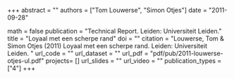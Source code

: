 +++
abstract = ""
authors = ["Tom Louwerse", "Simon Otjes"]
date = "2011-09-28"

math = false
publication = "Technical Report. Leiden: Universiteit Leiden."
title = "Loyaal met een scherpe rand"
doi = ""
citation = "Louwerse, Tom & Simon Otjes (2011) Loyaal met een scherpe rand. Leiden: Universiteit Leiden. "
url_code = ""
url_dataset = ""
url_pdf = "pdf/pub/2011-louwerse-otjes-ul.pdf"
projects= []
url_slides = ""
url_video = ""
publication_types = ["4"]
+++


